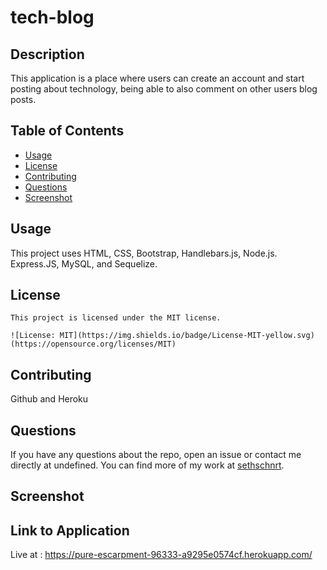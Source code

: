 # tech-blog

  ## Description

 This application is a place where users can create an account and start posting about technology, being able to also comment on other users blog posts.

## Table of Contents 


- [Usage](#usage)
- [License](#license)
- [Contributing](#contributing)
- [Questions](#questions)
- [Screenshot](#screenshot)

## Usage 
  
  This project uses HTML, CSS, Bootstrap, Handlebars.js, Node.js. Express.JS, MySQL, and Sequelize.

## License
  
    This project is licensed under the MIT license. 
      
    ![License: MIT](https://img.shields.io/badge/License-MIT-yellow.svg) (https://opensource.org/licenses/MIT)

## Contributing

Github and Heroku


## Questions

If you have any questions about the repo, open an issue or contact me directly at undefined. You can find more of my work at [sethschnrt](https://github.com/sethschnrt/).

## Screenshot

## Link to Application

Live at : https://pure-escarpment-96333-a9295e0574cf.herokuapp.com/